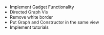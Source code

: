 - Implement Gadget Functionality
- Directed Graph Vis
- Remove white border
- Put Graph and Constructor in the same view
- Implement tutorials
